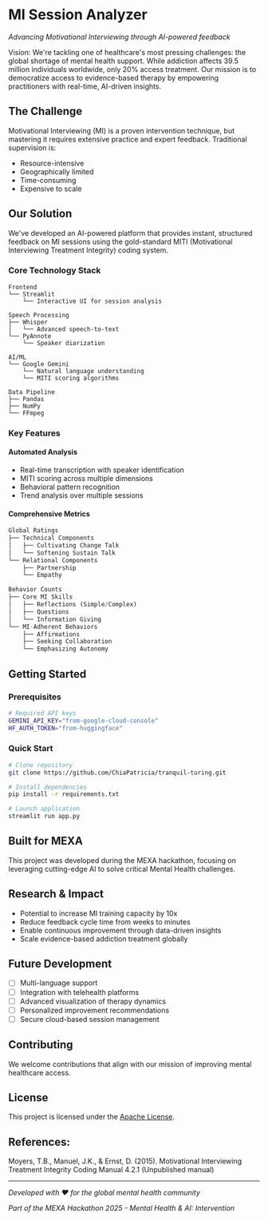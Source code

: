 # MI Session Analyzer
*Advancing Motivational Interviewing through AI-powered feedback*

Vision: We're tackling one of healthcare's most pressing challenges: the global shortage of mental health support. While addiction affects 39.5 million individuals worldwide, only 20% access treatment. Our mission is to democratize access to evidence-based therapy by empowering practitioners with real-time, AI-driven insights.

## The Challenge
Motivational Interviewing (MI) is a proven intervention technique, but mastering it requires extensive practice and expert feedback. Traditional supervision is:
- Resource-intensive
- Geographically limited
- Time-consuming
- Expensive to scale

## Our Solution
We've developed an AI-powered platform that provides instant, structured feedback on MI sessions using the gold-standard MITI (Motivational Interviewing Treatment Integrity) coding system.

### Core Technology Stack
```
Frontend
└── Streamlit
    └── Interactive UI for session analysis

Speech Processing
├── Whisper
│   └── Advanced speech-to-text
└── PyAnnote
    └── Speaker diarization

AI/ML
└── Google Gemini
    └── Natural language understanding
    └── MITI scoring algorithms

Data Pipeline
├── Pandas
├── NumPy
└── FFmpeg
```

### Key Features

#### Automated Analysis
- Real-time transcription with speaker identification
- MITI scoring across multiple dimensions
- Behavioral pattern recognition
- Trend analysis over multiple sessions

#### Comprehensive Metrics
```python
Global Ratings
├── Technical Components
│   ├── Cultivating Change Talk
│   └── Softening Sustain Talk
└── Relational Components
    ├── Partnership
    └── Empathy

Behavior Counts
├── Core MI Skills
│   ├── Reflections (Simple/Complex)
│   ├── Questions
│   └── Information Giving
└── MI-Adherent Behaviors
    ├── Affirmations
    ├── Seeking Collaboration
    └── Emphasizing Autonomy
```

## Getting Started

### Prerequisites
```bash
# Required API keys
GEMINI_API_KEY="from-google-cloud-console"
HF_AUTH_TOKEN="from-huggingface"
```

### Quick Start
```bash
# Clone repository
git clone https://github.com/ChiaPatricia/tranquil-turing.git

# Install dependencies
pip install -r requirements.txt

# Launch application
streamlit run app.py
```

## Built for MEXA
This project was developed during the MEXA hackathon, focusing on leveraging cutting-edge AI to solve critical Mental Health challenges.

## Research & Impact
- Potential to increase MI training capacity by 10x
- Reduce feedback cycle time from weeks to minutes
- Enable continuous improvement through data-driven insights
- Scale evidence-based addiction treatment globally

## Future Development
- [ ] Multi-language support
- [ ] Integration with telehealth platforms
- [ ] Advanced visualization of therapy dynamics
- [ ] Personalized improvement recommendations
- [ ] Secure cloud-based session management

## Contributing
We welcome contributions that align with our mission of improving mental healthcare access.

## License
This project is licensed under the [Apache License](http://www.apache.org/licenses/LICENSE-2.0
).

## References:
Moyers, T.B., Manuel, J.K., & Ernst, D. (2015). Motivational Interviewing Treatment Integrity Coding Manual 4.2.1 (Unpublished manual) 


---

*Developed with ❤️ for the global mental health community*

*Part of the MEXA Hackathon 2025 - Mental Health & AI: Intervention*

